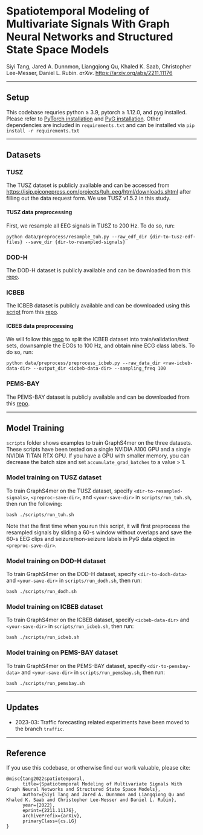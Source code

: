 # Spatiotemporal Modeling of Multivariate Signals With Graph Neural Networks and Structured State Space Models

Siyi Tang, Jared A. Dunnmon, Liangqiong Qu, Khaled K. Saab, Christopher Lee-Messer, Daniel L. Rubin. *arXiv*. https://arxiv.org/abs/2211.11176

---
## Setup
This codebase requries python ≥ 3.9, pytorch ≥ 1.12.0, and pyg installed. Please refer to [PyTorch installation](https://pytorch.org/) and [PyG installation](https://pytorch-geometric.readthedocs.io/en/latest/notes/installation.html). Other dependencies are included in `requirements.txt` and can be installed via `pip install -r requirements.txt`

---
## Datasets
### TUSZ
The TUSZ dataset is publicly available and can be accessed from https://isip.piconepress.com/projects/tuh_eeg/html/downloads.shtml after filling out the data request form. We use TUSZ v1.5.2 in this study.
#### TUSZ data preprocessing
First, we resample all EEG signals in TUSZ to 200 Hz. To do so, run:
```
python data/preprocess/resample_tuh.py --raw_edf_dir {dir-to-tusz-edf-files} --save_dir {dir-to-resampled-signals}
```

### DOD-H
The DOD-H dataset is publicly available and can be downloaded from this [repo](https://github.com/Dreem-Organization/dreem-learning-open).

### ICBEB
The ICBEB dataset is publicly available and can be downloaded using this [script](https://github.com/helme/ecg_ptbxl_benchmarking/blob/master/get_datasets.sh) from this [repo](https://github.com/helme/ecg_ptbxl_benchmarking).
#### ICBEB data preprocessing
We will follow this [repo](https://github.com/helme/ecg_ptbxl_benchmarking) to split the ICBEB dataset into train/validation/test sets, downsample the ECGs to 100 Hz, and obtain nine ECG class labels. To do so, run:
```
python data/preprocess/preprocess_icbeb.py --raw_data_dir <raw-icbeb-data-dir> --output_dir <icbeb-data-dir> --sampling_freq 100
```

### PEMS-BAY
The PEMS-BAY dataset is publicly available and can be downloaded from this [repo](https://github.com/liyaguang/DCRNN).

---
## Model Training
`scripts` folder shows examples to train GraphS4mer on the three datasets. These scripts have been tested on a single NVIDIA A100 GPU and a single NVIDIA TITAN RTX GPU. If you have a GPU with smaller memory, you can decrease the batch size and set `accumulate_grad_batches` to a value > 1. 
### Model training on TUSZ dataset
To train GraphS4mer on the TUSZ dataset, specify `<dir-to-resampled-signals>`, `<preproc-save-dir>`, and `<your-save-dir>` in `scripts/run_tuh.sh`, then run the following:
```
bash ./scripts/run_tuh.sh
```
Note that the first time when you run this script, it will first preprocess the resampled signals by sliding a 60-s window without overlaps and save the 60-s EEG clips and seizure/non-seizure labels in PyG data object in `<preproc-save-dir>`.

### Model training on DOD-H dataset
To train GraphS4mer on the DOD-H dataset, specify `<dir-to-dodh-data>` and `<your-save-dir>` in `scripts/run_dodh.sh`, then run:
```
bash ./scripts/run_dodh.sh
```

### Model training on ICBEB dataset
To train GraphS4mer on the ICBEB dataset, specify `<icbeb-data-dir>` and `<your-save-dir>` in `scripts/run_icbeb.sh`, then run:
```
bash ./scripts/run_icbeb.sh
```

### Model training on PEMS-BAY dataset
To train GraphS4mer on the PEMS-BAY dataset, specify `<dir-to-pemsbay-data>` and `<your-save-dir>` in `scripts/run_pemsbay.sh`, then run:
```
bash ./scripts/run_pemsbay.sh
```

---
## Updates
* 2023-03: Traffic forecasting related experiments have been moved to the branch `traffic`.

---
## Reference
If you use this codebase, or otherwise find our work valuable, please cite:
```
@misc{tang2022spatiotemporal,
      title={Spatiotemporal Modeling of Multivariate Signals With Graph Neural Networks and Structured State Space Models}, 
      author={Siyi Tang and Jared A. Dunnmon and Liangqiong Qu and Khaled K. Saab and Christopher Lee-Messer and Daniel L. Rubin},
      year={2022},
      eprint={2211.11176},
      archivePrefix={arXiv},
      primaryClass={cs.LG}
}
```
